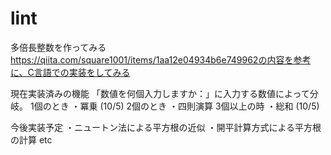 # lint
多倍長整数を作ってみる
https://qiita.com/square1001/items/1aa12e04934b6e749962の内容を参考に、C言語での実装をしてみる


現在実装済みの機能
「数値を何個入力しますか：」に入力する数値によって分岐。
1個のとき
・冪乗 (10/5)
2個のとき
・四則演算
3個以上の時
・総和 (10/5)

今後実装予定
・ニュートン法による平方根の近似
・開平計算方式による平方根の計算
etc
